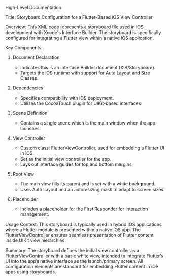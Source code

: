 High-Level Documentation

Title: Storyboard Configuration for a Flutter-Based iOS View Controller

Overview:
This XML code represents a storyboard file used in iOS development with Xcode's Interface Builder. The storyboard is specifically configured for integrating a Flutter view within a native iOS application.

Key Components:

1. Document Declaration
   - Indicates this is an Interface Builder document (XIB/Storyboard).
   - Targets the iOS runtime with support for Auto Layout and Size Classes.

2. Dependencies
   - Specifies compatibility with iOS deployment.
   - Utilizes the CocoaTouch plugin for UIKit-based interfaces.

3. Scene Definition
   - Contains a single scene which is the main window when the app launches.

4. View Controller
   - Custom class: FlutterViewController, used for embedding a Flutter UI in iOS.
   - Set as the initial view controller for the app.
   - Lays out interface guides for top and bottom margins.

5. Root View
   - The main view fills its parent and is set with a white background.
   - Uses Auto Layout and an autoresizing mask to adapt to screen sizes.

6. Placeholder
   - Includes a placeholder for the First Responder for interaction management.

Usage Context:
This storyboard is typically used in hybrid iOS applications where a Flutter module is presented within a native iOS app. The FlutterViewController ensures seamless presentation of Flutter content inside UIKit view hierarchies.

Summary:
The storyboard defines the initial view controller as a FlutterViewController with a basic white view, intended to integrate Flutter’s UI into the app’s native interface as the launch/primary screen. All configuration elements are standard for embedding Flutter content in iOS apps using storyboards.